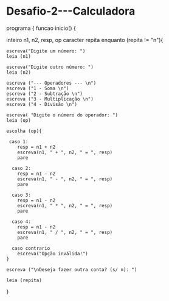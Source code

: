 # Desafio-2---Calculadora

programa {
  funcao inicio() {
    
  inteiro n1, n2, resp, op
    caracter repita
    enquanto (repita != "n"){

    escreva("Digite um número: ")
    leia (n1)

    escreva("Digite outro número: ")
    leia (n2)

    escreva ("--- Operadores --- \n")
    escreva ("1 - Soma \n")
    escreva ("2 - Subtração \n")
    escreva ("3 - Multiplicação \n")
    escreva ("4 - Divisão \n")

    escreva( "Digite o número do operador: ")
    leia (op)

    escolha (op){

     caso 1:
        resp = n1 + n2
        escreva(n1, " + ", n2, " = ", resp)
        pare

      caso 2:
        resp = n1 - n2
        escreva(n1, " - ", n2, " = ", resp)
        pare

      caso 3:
        resp = n1 - n2
        escreva(n1, " * ", n2, " = ", resp)
        pare

      caso 4:
        resp = n1 - n2
        escreva(n1, " / ", n2, " = ", resp)
        pare

      caso contrario
        escreva("Opção inválida!")
    }

    escreva ("\nDeseja fazer outra conta? (s/ n): ")
  
    leia (repita)
}
